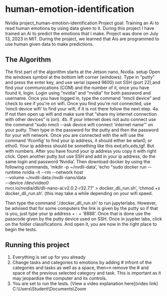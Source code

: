 # human-emotion-identification
Nvidia project_human-emotion-identification
Project goal:
Training an Ai to read human emotions by using data given to it.
During this project I have trained an Ai to predict the emotions that I make.
Project was done on July 13, 2023 in MIT. During the project, we learned that Ais are programmed to use human given data to make predictions.


## The Algorithm
The first part of the algorithm starts at the Jetson nano, Nvidia.
setup
Open the windows symbol at the bottom left corner (windows).
Type in “putty” and press the enter key, and use serial (speed 9600) not SSH (port 22),and find your communications (COM) and the number of it, once you have found it, login.
Login using “nvidia” and “nvidia” for both password and username.
Once you have logged in, type the command “nmcli device” and check to see if you're on wifi. Once you find you're not connected, use ‘nmcli device wifi’ to find your wifi, if it is not there follow the next step.
4a. If not then open up wifi and make sure that “share my internet connection with other devices” is (on).
4b. If your internet does not auto connect use the command “sudo nmcli --ask device wifi connect 'internet name’” on your putty. Then type in the password for the putty and then the password for your wifi network.
Once you are connected with the wifi use the command ‘ifconfig’ to find your ip address, it should either be wlan0, or etho0. Your ip address should be something like this exd,efx,eds,tgf. But with numbers.
After you have found your ip address you copy it with right click.
Open another putty but use SSH and add in your ip address, do the same login and password 
‘Nvidia’. Then download docker by using the following commands, ‘mkdir -p ~/nvdli-data’, ‘echo "sudo docker run --runtime nvidia -it --rm --network host \
    --volume ~/nvdli-data:/nvdli-nano/data \
    --device /dev/video0 \
    nvcr.io/nvidia/dli/dli-nano-ai:v2.0.2-r32.7.1" > docker_dli_run.sh’, ‘chmod +x docker_dli_run.sh’. (this may take a while depending on your wifi speed.

Then type the command ‘./docker_dli_run.sh’ to run jupyterlabs.
However, be advised that for some computers the link is given by the putty so if that is you, just type your ip address + : + ‘8888’. Once that is done use the passcode given by the putty device used on SSH.
Once in juypter labs, click on the folder classifications. And open it, you are now in the right place to begin the tests.
 

## Running this project

1. Everything is set up for you already
2. Change tasks and categories to emotions by adding # infront of the categories and tasks as well as a space, then=n remove the # and space of the previous selected category and task. This is important as it may jeopardize the computer and its controls.
3. You are set to run the tests.
[View a video explanation here](video link)
C:\Users\Student\Documents\Zoom


